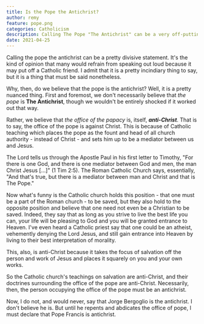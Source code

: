 ```yaml
---
title: Is the Pope the Antichrist?
author: remy
feature: pope.png
categories: Catholicism
description: Calling The Pope "The Antichrist" can be a very off-putting and difficult thing, but there is a reason we Lutherans say it.
date: 2021-04-25
---
```


Calling the pope the antichrist can be a pretty divisive statement. It's the kind of opinion that many would refrain from speaking out loud because it may put off a Catholic friend. I admit that it is a pretty incindiary thing to say, but it is a thing that must be said nonetheless. 

Why, then, do we believe that the pope is the antichrist? Well, it is a pretty nuanced thing. First and foremost, we don't necessarily believe that *the pope* is **The Antichrist**, though we wouldn't be entirely shocked if it worked out that way.

Rather, we believe that *the office of the papacy* is, itself, ***anti-Christ***. That is to say, the office of the pope is against Christ. This is because of Catholic teaching which places the pope as the fount and head of all church authority - instead of Christ - and sets him up to be a mediator between us and Jesus. 

The Lord tells us through the Apostle Paul in his first letter to Timothy, "For there is one God, and there is one mediator between God and men, the man Christ Jesus [...]" (1 Tim 2:5). The Roman Catholic Church says, essentially, "And that's true, but there is a mediator between man and Christ and that is The Pope."

Now what's funny is the Catholic church holds this position - that one must be a part of the Roman church - to be saved, but they also hold to the opposite position and believe that one need not even be a Christian to be saved. Indeed, they say that as long as you strive to live the best life you can, your life will be pleasing to God and you will be granted entrance to Heaven. I've even heard a Catholic priest say that one could be an atheist, vehemently denying the Lord Jesus, and still gain entrance into Heaven by living to their best interpretation of morality.

This, also, is anti-Christ because it takes the focus of salvation off the person and work of Jesus and places it squarely on you and your own works. 

So the Catholic church's teachings on salvation are anti-Christ, and their doctrines surrounding the office of the pope are anti-Christ. Necessarily, then, the person occupying the office of the pope must be an antichrist.

Now, I do not, and would never, say that Jorge Bergoglio is the antichrist. I don't believe he is. But until he repents and abdicates the office of pope, I must declare that Pope Francis is antichrist.
